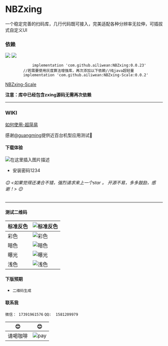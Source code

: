 #  NBZxing
 一个稳定完善的扫码库，几行代码既可接入，完美适配各种分辨率无拉伸，可插拔式自定义UI
  
### 依赖

[![](https://jitpack.io/v/ailiwean/NBZxing.svg)](https://jitpack.io/#ailiwean/NBZxing)    [![](https://jitpack.io/v/ailiwean/NBZxing-Scale.svg)](https://jitpack.io/#ailiwean/NBZxing-Scale)



```
	        implementation 'com.github.ailiwean:NBZxing:0.0.23'
		//若需要使用灰度算法增强库，再次添加以下依赖//纯java超轻量
		implementation 'com.github.ailiwean:NBZxing-Scale:0.0.2'
```
[NBZxing-Scale](https://github.com/ailiwean/NBZxing-Scale "NBZxing-Scale")

**注意：库中已经包含zxing源码无需再次依赖**

-------

### WIKI
[如何使用-超简易](https://github.com/ailiwean/NBZxing/wiki)


感谢[@guangming](https://github.com/guangmingxiong9999)提供近百台机型应用测试🙏

#### 下载体验
![在这里插入图片描述](https://imgconvert.csdnimg.cn/aHR0cHM6Ly93d3cucGd5ZXIuY29tL2FwcC9xcmNvZGUvaWlabg?x-oss-process=image/format,png)

- 安装密码1234

###### 😊 <如果觉得还凑合不错，强烈请求来上一个star 。 开源不易，多多鼓励，感谢！>  😊

----

#### 测试二维码

| 标准反色  | ![标准反色](https://github.com/ailiwean/NBZxing/blob/master/qr_test/82984899-9f981600-a025-11ea-9fe6-ad9fead67afa.png "标准反色")  |
| ------------ | ------------ |
| 彩色  | ![彩色](https://github.com/ailiwean/NBZxing/blob/master/qr_test/caise.png "彩色")  |
| 暗色  | ![暗色](https://github.com/ailiwean/NBZxing/blob/master/qr_test/over_dart.png "暗色")  |
|  曝光 |  ![曝光](https://github.com/ailiwean/NBZxing/blob/master/qr_test/over_light.png "曝光") |
|  浅色 | ![浅色](https://github.com/ailiwean/NBZxing/blob/master/qr_test/test_gray.png "浅色")  |


#### 下版预期

-  `二维码生成`

#### 联系我

`微信： 17391961576`   `QQ:  1581209979`


| 😊  |  😊 |
| ------------ | ------------ |
|  请喝咖啡 | ![pay](https://github.com/ailiwean/NBZxing/blob/master/qr_test/pay.png "pay")  |











